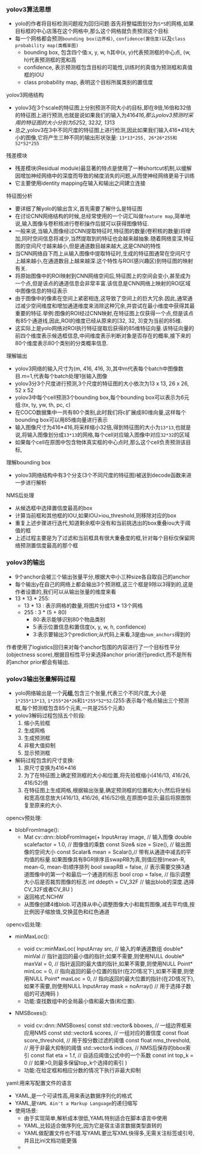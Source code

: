 
### yolov3算法思想

+ yolo的作者将目标检测问题视为回归问题:首先将整幅图划分为`S*S`的网格,如果目标框的中心店落在这个网格中,那么这个网格就负责预测这个目标
+ 每一个网格都会预测`bounding box(边界框)`, `confidence(置信度)`以及`class probability map(类概率图)`
  + bounding box, 包含四个值:x, y, w, h其中(x, y)代表预测框的中心点, (w, h)代表预测框的宽和高
  + confidence, 表示预测框包含目标的可能性,训练时的真值为预测框和真值框的IOU
  + class probability map, 表明这个目标所属类别的置信度

yolov3网络结构
+ yolov3在3个scale的特征图上分别预测不同大小的目标,即在8倍,16倍和32倍的特征图上进行预测,也就是说如果我们的输入为416*416,那么yolov3预测时采用的特征图的大小分别为52*52, 32*32, 13*13
+ 总之,yolov3在3中不同尺度的特征图上进行检测,因此如果我们输入416*416大小的图像,它将产生三种不同的输出形状张量: `13*13*255, 26*26*255和52*52*255`

残差模块
+ 残差模块(Residual module)最显著的特点是使用了一种shortcut机制,以缓解因增加神经网络中的深度而导致的梯度消失的问题,从而使神经网络更易于训练
+ 它主要使用identity mapping在输入和输出之间建立连接

特征图分析
+ 要详细了解yolo的输出含义,首先需要了解什么是特征图
+ 在讨论CNN网络结构的时候,总经常使用的一个词汇叫做`feature map`,简单地说,输入图像与卷积核进行卷积操作后就可以获得图像特征.
+ 一般来说,当输入图像经过CNN提取特征时,特征图的数量(卷积核的数量)将增加,同时空间信息将减少,当然提取到的特征也会越来越抽象.随着网络变深,特征图的空间尺寸越来越小,但是通道数目越来越大,这是CNN的特性
+ 当CNN网络自下而上从输入图像中提取特征时,生成的特征图通常在空间尺寸上越来越小,在通道数目上越来越深.这个特性与ROI(感兴趣区)到特征图的映射有关.
+ 将原始图像中的ROI映射到CNN网络空间后,特征图上的空间会变小,甚至成为一个点,但是该点的通道信息会非常丰富.该信息是CNN网络上映射的ROI区域中图像信息的特征表示
+ 由于图像中的像素在空间上紧密相连,这导致了空间上的巨大冗余.因此,通常通过减少空间维度和增加通道维度来消除这种冗余,并尝试在最小维度中获得其最重要的特征.举例:图像的ROI经过CNN映射,在特征图上仅获得一个点,但是该点有85个通道线,因此,ROI的维度已经从原来的[32, 32, 3]变为当前的85维.
+ 这实际上是yolo网络对ROI执行特征提取后获得的85维特征向量.该特征向量的前四个维度表示候选框信息,中间维度表示判断对象是否存在的概率,接下来的80个维度表示80个类别的分类概率信息.

理解输出
+ yolov3网络的输入尺寸为(m, 416, 416, 3),其中m代表每个batch中图像数目.m=1,代表每个batch处理1张输入图像
+ yolov3分3个尺度进行预测,3个尺度的特征图的大小依次为13 x 13, 26 x 26, 52 x 52
+ yolov3中每个cell预测3个bounding box,每个bounding box可以表示为6元组:(tx, ty, yw, th, pc, c)
+ 在COCO数据集中一共有80个类别,此时我们将c扩展成80维向量,这样每个bounding box可以用85维向量进行表示
+ 输入图像尺寸为416*416,将采样缩小32倍,得到特征图的大小为`13*13`,也就是说,将输入图像划分成`13*13`的网格,每个cell对应输入图像中对应`32*32`的区域
+ 如果每个cell在原图中包含物体真实框的中心点时,那么这个cell负责预测该目标,

理解bounding box
+ yolov3网络结构中有3个分支(3个不同尺度的特征图)被送到decode函数来进一步进行解析

NMS后处理
+ 从候选框中选择置信度最高的box
+ 计算当前框和其他框的IOU,如果IOU>iou_threshold,则移除对应的box
+ 重复上述步骤进行迭代,知道剩余框中没有和当前挑选出的box重叠iou大于阈值的框
+ 上述过程主要是为了过滤和当前框具有很大重叠度的框,针对每个目标仅保留网络预测置信度最高的那个框


### yolov3的输出

+ 9个anchor会被三个输出张量平分,根据大中小三种size各自取自己的anchor
+ 每个输出y在自己的网络上都会输出3个预测框,这三个框是9除以3得到的,这是作者设置的,我们可以从输出张量的维度来看
+ 13 * 13 * 255:
  + 13 * 13 : 表示网格的数量,将图片分成13 * 13个网格
  + 255 : 3 * (5 + 80)
    + 80:表示能够识别80个物品类别
    + 5:表示位置信息和置信度(x, y, w, h, confidence)
    + 3:表示要输出3个prediction;从代码上来看,3是由`num_anchors`得到的

作者使用了logistics回归来对每个anchor包围的内容进行了一个目标性平分(objectness score),根据目标性平分来选择anchor prior进行predict,而不是所有的anchor prior都会有输出.


### yolov3输出张量解码过程

+ yolo网络输出是一个**元组**,包含三个张量,代表三个不同尺度,大小是`1*255*13*13`, `1*255*26*26`和`1*255*52*52`.(255:表示每个格点输出三个预测框,每个预测框包含85个元素,一共是255个元素)
+ yolov3解码过程包括五个阶段:
  1. 缩小先验框
  2. 生成网格
  3. 生成预测框
  4. 非极大值抑制
  5. 显示预测框
+ 解码过程包含的尺寸变换:
  1. 原尺寸变换为416*416
  2. 为了在特征图上确定预测框的大小和位置,将先验框缩小(416/13, 416/26, 416/52)倍
  3. 在特征图上生成网格,根据输出张量,确定预测框的位置和大小;然后将坐标和宽高信息放大(416/13, 416/26, 416/52)倍,在原图中显示;最后将原图恢复至原来的大小.

opencv预处理:

+ blobFromImage():
  + Mat cv::dnn::blobFromImage(+
                InputArray image,             // 输入图像
                double scalefactor = 1.0,     // 图像值的乘数
                const Size&   size = Size(),  // 输出图像的空间大小
                const Scalar& mean = Scalar(),// 带有从通道中减去的平均值的标量.如果图像具有BGR排序且swapRB为真,则值应按(mean-R, mean-G, mean-B)顺序排列
                bool   swapRB = false,        // 表示需要交换3通道图像中的第一个和最后一个通道的标志
                bool   crop = false,          // 指示调整大小后是否裁剪图像的标志
                int ddepth = CV_32F           // 输出blob的深度.选择CV_32F或者CV_8U
                )
  + 返回格式:NCHW
  + 从图像创建4维blob.可选择从中心调整图像大小和裁剪图像,减去平均值,按比例因子缩放值,交换蓝色和红色通道


opencv后处理:

+ minMaxLoc():
  + void cv::minMaxLoc(
            InputArray src,             // 输入的单通道数组
            double* minVal              // 指针返回的最小值的指针;如果不需要,则使用NULL
            double* maxVal = 0,         // 指针返回的最大值的指针,如果不需要,则使用NULL
            Point*  minLoc = 0,         // 指向返回的最小位置的指针(在2D情况下),如果不需要,则使用NULL
            Point*  maxLoc = 0,         // 指向返回的最大位置的指针(在2D情况下),如果不需要,则使用NULL
            InputArray mask = noArray() // 用于选择子数组的可选掩码
             )
  + 功能:查找数组中的全局最小值和最大值(和位置).

+ NMSBoxes():
  + void cv::dnn::NMSBoxes(
                const std::vector<Rect>& bboxes,  // 一组边界框来应用NMS
                const std::vector<float>& scores, // 一组对应的置信度
                const float score_threshold,      // 用于按分数过滤的阈值
                const float nms_threshold,        // 用于非最大抑制的阈值
                std::vector<int>& indices,        // NMS后保存的bbox索引
                const flat eta = 1.f,             // 自适应阈值公式中的一个系数
                const int top_k = 0               // 如果>0,则最多保留top_k个选择的索引
                )
  + 功能:在给定框和相应分数的情况下执行非最大抑制

yaml:用来写配置文件的语言
+ YAML,是一个可读性高,用来表达数据序列化的格式
+ YAML,是`YAML Ain't a Markup Language`的递归缩写
+ 使用场景:
  + 由于实现简单,解析成本很低,YAML特别适合在脚本语言中使用
  + YAML,比较适合做序列化,因为它是宿主语言数据类型直转的
  + YAML做配置文件也不错.写YAML要比写XML快得多,无需关注标签或引号,并且比ini文档功能更强
  + 